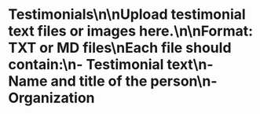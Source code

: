 # Testimonials\n\nUpload testimonial text files or images here.\n\nFormat: TXT or MD files\nEach file should contain:\n- Testimonial text\n- Name and title of the person\n- Organization
